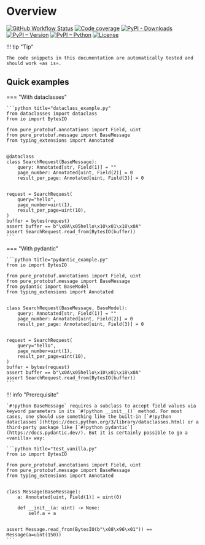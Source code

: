 # Overview

[![GitHub Workflow Status](https://img.shields.io/github/actions/workflow/status/eigenein/protobuf/check.yml?label=checks)](https://github.com/eigenein/protobuf/actions/workflows/check.yml)
[![Code coverage](https://codecov.io/gh/eigenein/protobuf/branch/master/graph/badge.svg?token=bJarwbLlY7)](https://codecov.io/gh/eigenein/protobuf)
[![PyPI - Downloads](https://img.shields.io/pypi/dm/pure-protobuf.svg)](https://pypistats.org/packages/pure-protobuf)
[![PyPI – Version](https://img.shields.io/pypi/v/pure-protobuf.svg)](https://pypi.org/project/pure-protobuf/#history)
[![PyPI – Python](https://img.shields.io/pypi/pyversions/pure-protobuf.svg)](https://pypi.org/project/pure-protobuf/#files)
[![License](https://img.shields.io/pypi/l/pure-protobuf.svg)](https://github.com/eigenein/protobuf/blob/master/LICENSE)

!!! tip "Tip"

    The code snippets in this documentation are automatically tested and should work «as is».

## Quick examples

=== "With dataclasses"

    ```python title="dataclass_example.py"
    from dataclasses import dataclass
    from io import BytesIO
    
    from pure_protobuf.annotations import Field, uint
    from pure_protobuf.message import BaseMessage
    from typing_extensions import Annotated
    
    
    @dataclass
    class SearchRequest(BaseMessage):
        query: Annotated[str, Field(1)] = ""
        page_number: Annotated[uint, Field(2)] = 0
        result_per_page: Annotated[uint, Field(3)] = 0
    
    
    request = SearchRequest(
        query="hello",
        page_number=uint(1),
        result_per_page=uint(10),
    )
    buffer = bytes(request)
    assert buffer == b"\x0A\x05hello\x10\x01\x18\x0A"
    assert SearchRequest.read_from(BytesIO(buffer))
    ```

=== "With pydantic"

    ```python title="pydantic_example.py"
    from io import BytesIO
    
    from pure_protobuf.annotations import Field, uint
    from pure_protobuf.message import BaseMessage
    from pydantic import BaseModel
    from typing_extensions import Annotated
    
    
    class SearchRequest(BaseMessage, BaseModel):
        query: Annotated[str, Field(1)] = ""
        page_number: Annotated[uint, Field(2)] = 0
        result_per_page: Annotated[uint, Field(3)] = 0
    
    
    request = SearchRequest(
        query="hello",
        page_number=uint(1),
        result_per_page=uint(10),
    )
    buffer = bytes(request)
    assert buffer == b"\x0A\x05hello\x10\x01\x18\x0A"
    assert SearchRequest.read_from(BytesIO(buffer))
    ```

!!! info "Prerequisite"

    `#!python BaseMessage` requires a subclass to accept field values via keyword parameters in its `#!python __init__()` method. For most cases, one should use something like the built-in [`#!python dataclasses`](https://docs.python.org/3/library/dataclasses.html) or a third-party package like [`#!python pydantic`](https://docs.pydantic.dev/). But it is certainly possible to go a «vanilla» way:

    ```python title="test_vanilla.py"
    from io import BytesIO
    
    from pure_protobuf.annotations import Field, uint
    from pure_protobuf.message import BaseMessage
    from typing_extensions import Annotated
    

    class Message(BaseMessage):
        a: Annotated[uint, Field(1)] = uint(0)

        def __init__(a: uint) -> None:
            self.a = a
    
    
    assert Message.read_from(BytesIO(b"\x08\x96\x01")) == Message(a=uint(150))
    ```
